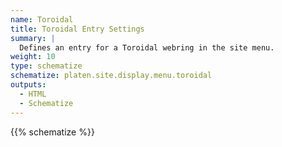 ```yaml
---
name: Toroidal
title: Toroidal Entry Settings
summary: |
  Defines an entry for a Toroidal webring in the site menu.
weight: 10
type: schematize
schematize: platen.site.display.menu.toroidal
outputs:
  - HTML
  - Schematize
---
```


{{% schematize %}}
